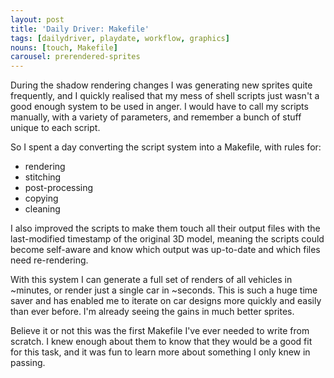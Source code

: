 ```yaml
---
layout: post
title: 'Daily Driver: Makefile'
tags: [dailydriver, playdate, workflow, graphics]
nouns: [touch, Makefile]
carousel: prerendered-sprites
---
```


During the shadow rendering changes I was generating new sprites quite frequently, and I quickly realised that my mess of shell scripts just wasn't a good enough system to be used in anger. I would have to call my scripts manually, with a variety of parameters, and remember a bunch of stuff unique to each script.

So I spent a day converting the script system into a Makefile, with rules for:

- rendering
- stitching
- post-processing
- copying
- cleaning

I also improved the scripts to make them touch all their output files with the last-modified timestamp of the original 3D model, meaning the scripts could become self-aware and know which output was up-to-date and which files need re-rendering.

With this system I can generate a full set of renders of all vehicles in ~minutes, or render just a single car in ~seconds. This is such a huge time saver and has enabled me to iterate on car designs more quickly and easily than ever before. I'm already seeing the gains in much better sprites.

Believe it or not this was the first Makefile I've ever needed to write from scratch. I knew enough about them to know that they would be a good fit for this task, and it was fun to learn more about something I only knew in passing.
